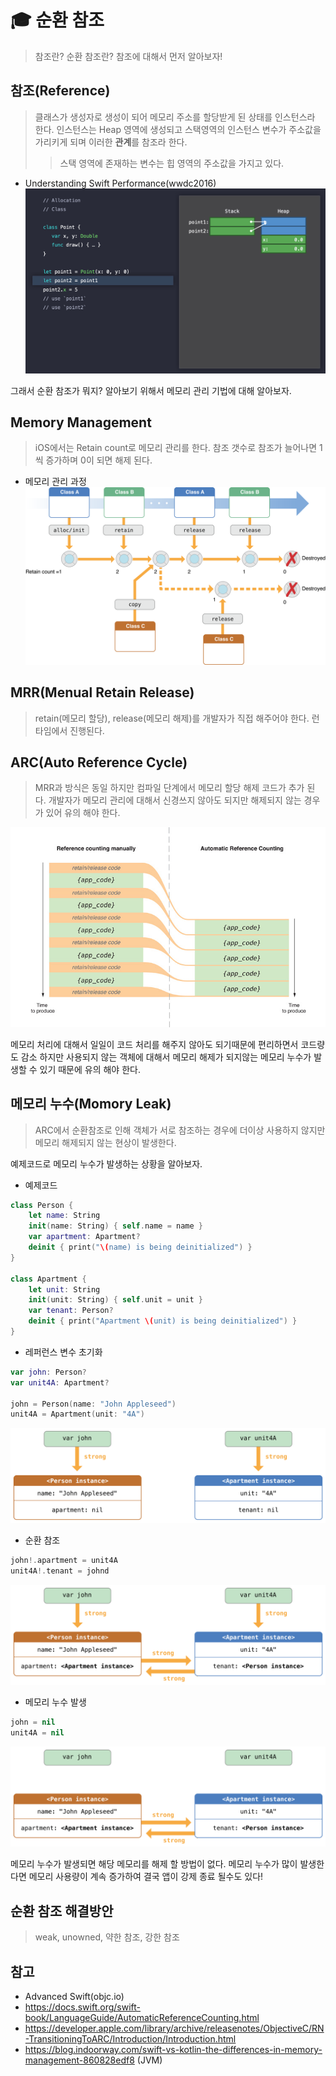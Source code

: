 # :mortar_board: 순환 참조

> 참조란? 순환 참조란? 참조에 대해서 먼저 알아보자!

## 참조(Reference)

> 클래스가 생성자로 생성이 되어 메모리 주소를 할당받게 된 상태를 인스턴스라 한다.
> 인스턴스는 Heap 영역에 생성되고 스택영역의 인스턴스 변수가 주소값을 가리키게 되며 이러한 **관계**를 참조라 한다.
>> 스택 영역에 존재하는 변수는 힙 영역의 주소값을 가지고 있다.

* Understanding Swift Performance(wwdc2016)
![Allocation](/2.Fundamental%20Design%20Patterns/RetainCycle/Allocation.png)

그래서 순환 참조가 뭐지? 알아보기 위해서 메모리 관리 기법에 대해 알아보자.

## Memory Management

> iOS에서는 Retain count로 메모리 관리를 한다. 참조 갯수로 참조가 늘어나면 1씩 증가하며 0이 되면 해제 된다.

* 메모리 관리 과정
![MRR](/2.Fundamental%20Design%20Patterns/RetainCycle/MRR.png)

## MRR(Menual Retain Release)

> retain(메모리 할당), release(메모리 해제)를 개발자가 직접 해주어야 한다. 런타임에서 진행된다.

## ARC(Auto Reference Cycle)

> MRR과 방식은 동일 하지만 컴파일 단계에서 메모리 할당 해제 코드가 추가 된다. 개발자가 메모리 관리에 대해서 신경쓰지 않아도 되지만 해제되지 않는 경우가 있어 유의 해야 한다.

![ARC](/2.Fundamental%20Design%20Patterns/RetainCycle/ARC_Illustration.jpg)

메모리 처리에 대해서 일일이 코드 처리를 해주지 않아도 되기때문에 편리하면서 코드량도 감소 하지만 사용되지 않는 객체에 대해서 메모리 해제가 되지않는 메모리 누수가 발생할 수 있기 때문에 유의 해야 한다.

## 메모리 누수(Momory Leak)

> ARC에서 순환참조로 인해 객체가 서로 참조하는 경우에 더이상 사용하지 않지만 메모리 해제되지 않는 현상이 발생한다.

예제코드로 메모리 누수가 발생하는 상황을 알아보자.

* 예제코드

```swift
class Person {
    let name: String
    init(name: String) { self.name = name }
    var apartment: Apartment?
    deinit { print("\(name) is being deinitialized") }
}

class Apartment {
    let unit: String
    init(unit: String) { self.unit = unit }
    var tenant: Person?
    deinit { print("Apartment \(unit) is being deinitialized") }
}
```

* 레퍼런스 변수 초기화

```swift
var john: Person?
var unit4A: Apartment?

john = Person(name: "John Appleseed")
unit4A = Apartment(unit: "4A")
```

![referenceCycle1](/2.Fundamental%20Design%20Patterns/RetainCycle/referenceCycle1.png)

* 순환 참조

```swift
john!.apartment = unit4A
unit4A!.tenant = johnd
```

![referenceCycle1](/2.Fundamental%20Design%20Patterns/RetainCycle/referenceCycle2.png)

* 메모리 누수 발생

```swift
john = nil
unit4A = nil
```

![referenceCycle1](/2.Fundamental%20Design%20Patterns/RetainCycle/referenceCycle3.png)

메모리 누수가 발생되면 해당 메모리를 해제 할 방법이 없다. 메모리 누수가 많이 발생한다면 메모리 사용량이 계속 증가하여 결국 앱이 강제 종료 될수도 있다!

## 순환 참조 해결방안

> weak, unowned, 약한 참조, 강한 참조

## 참고

* Advanced Swift(objc.io)
* https://docs.swift.org/swift-book/LanguageGuide/AutomaticReferenceCounting.html
* https://developer.apple.com/library/archive/releasenotes/ObjectiveC/RN-TransitioningToARC/Introduction/Introduction.html
* https://blog.indoorway.com/swift-vs-kotlin-the-differences-in-memory-management-860828edf8 (JVM)
